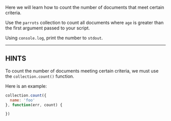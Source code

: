 Here we will learn how to count the number of documents that
meet certain criteria.

Use the `parrots` collection to count all documents where `age`
is greater than the first argument passed to your script.

Using `console.log`, print the number to `stdout`.

-----------------------------------------------------------
## HINTS

To count the number of documents meeting certain criteria,
we must use the `collection.count()` function.

Here is an example:

```js
collection.count({
  name: 'foo'
}, function(err, count) {

})
```

